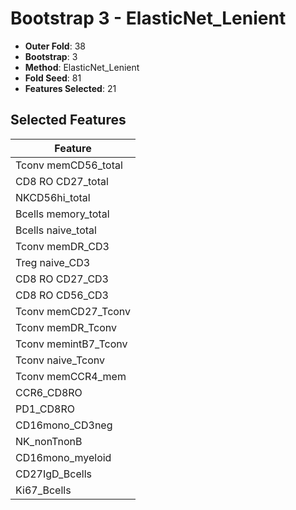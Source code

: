 # Bootstrap 3 - ElasticNet_Lenient

- **Outer Fold**: 38
- **Bootstrap**: 3
- **Method**: ElasticNet_Lenient
- **Fold Seed**: 81
- **Features Selected**: 21

## Selected Features

| Feature |
|---------|
| Tconv memCD56_total |
| CD8 RO CD27_total |
| NKCD56hi_total |
| Bcells memory_total |
| Bcells naive_total |
| Tconv memDR_CD3 |
| Treg naive_CD3 |
| CD8 RO CD27_CD3 |
| CD8 RO CD56_CD3 |
| Tconv memCD27_Tconv |
| Tconv memDR_Tconv |
| Tconv memintB7_Tconv |
| Tconv naive_Tconv |
| Tconv memCCR4_mem |
| CCR6_CD8RO |
| PD1_CD8RO |
| CD16mono_CD3neg |
| NK_nonTnonB |
| CD16mono_myeloid |
| CD27IgD_Bcells |
| Ki67_Bcells |

